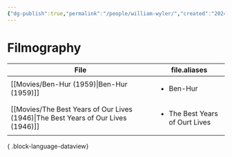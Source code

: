 ```yaml
---
{"dg-publish":true,"permalink":"/people/william-wyler/","created":"2024-06-17","updated":"2024-06-17"}
---
```



# Filmography

| File                                                                                 | file.aliases                                   |
| ------------------------------------------------------------------------------------ | ---------------------------------------------- |
| [[Movies/Ben-Hur (1959)\|Ben-Hur (1959)]]                                         | <ul><li>Ben-Hur</li></ul>                      |
| [[Movies/The Best Years of Our Lives (1946)\|The Best Years of Our Lives (1946)]] | <ul><li>The Best Years of Ourt Lives</li></ul> |

{ .block-language-dataview}
